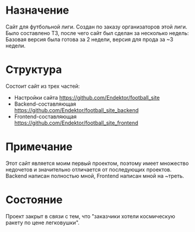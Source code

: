 # Назначение
Сайт для футбольной лиги. Создан по заказу организаторов этой лиги. Было составлено ТЗ, после чего сайт был сделан за несколько недель:
Базовая версия была готова за 2 недели, версия для прода за ~3 недели.

# Структура
Состоит сайт из трех частей:
- Настройки сайта https://github.com/Endektor/football_site
- Backend-составляющая https://github.com/Endektor/football_site_backend
- Frontend-составляющая https://github.com/Endektor/football_site_frontend

# Примечание
Этот сайт является моим первый проектом, поэтому имеет множество недочетов и значительно отличается от последующих проектов.
Backend написан полностью мной, Frontend написан мной на ~треть.

# Состояние
Проект закрыт в связи с тем, что "заказчики хотели космическую ракету по цене легковушки".
